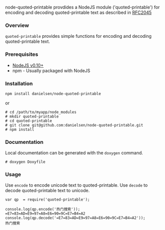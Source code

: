 node-quoted-printable provdides a NodeJS module ('quoted-printable') for 
encoding and decoding quoted-printable text as described in 
[RFC2045](http://tools.ietf.org/html/rfc2045#page-19)

### Overview
`quoted-printable` provides simple functions for encoding and decoding
quoted-printable text.

### Prerequisites
* [NodeJS v0.10+](http://www.nodejs.org)
* npm - Usually packaged with NodeJS

### Installation
    npm install danielsen/node-quoted-printable

or

    # cd /path/to/myapp/node_modules
    # mkdir quoted-printable 
    # cd quoted-printable
    # git clone git@github.com:danielsen/node-quoted-printable.git
    # npm install

### Documentation
Local documentation can be generated with the `doxygen` command.

    # doxygen Doxyfile

### Usage
Use `encode` to encode unicode text to quoted-printable. Use `decode` to decode
quoted-printable text to unicode.

    var qp  = require('quoted-printable');

    console.log(qp.encode('热门搜索'));
    =E7=83=AD=E9=97=A8=E6=90=9C=E7=B4=A2
    console.log(qp.decode('=E7=83=AD=E9=97=A8=E6=90=9C=E7=B4=A2'));
    热门搜索
